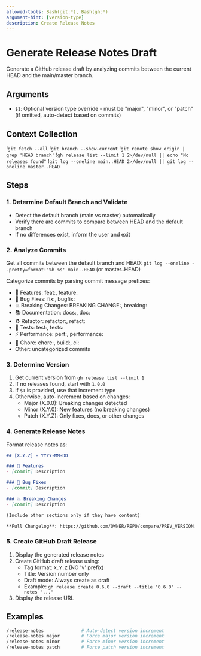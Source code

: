 ```yaml
---
allowed-tools: Bash(git:*), Bash(gh:*)
argument-hint: [version-type]
description: Create Release Notes
---
```


# Generate Release Notes Draft

Generate a GitHub release draft by analyzing commits between the current HEAD and the main/master branch.

## Arguments

- `$1`: Optional version type override - must be "major", "minor", or "patch" (if omitted, auto-detect based on commits)

## Context Collection

!`git fetch --all`
!`git branch --show-current`
!`git remote show origin | grep 'HEAD branch'`
!`gh release list --limit 1 2>/dev/null || echo "No releases found"`
!`git log --oneline main..HEAD 2>/dev/null || git log --oneline master..HEAD`

## Steps

### 1. Determine Default Branch and Validate

- Detect the default branch (main vs master) automatically
- Verify there are commits to compare between HEAD and the default branch
- If no differences exist, inform the user and exit

### 2. Analyze Commits

Get all commits between the default branch and HEAD: `git log --oneline --pretty=format:'%h %s' main..HEAD` (or master..HEAD)

Categorize commits by parsing commit message prefixes:
- 🚀 Features: feat:, feature:
- 🐛 Bug Fixes: fix:, bugfix:
- 💥 Breaking Changes: BREAKING CHANGE:, breaking:
- 📚 Documentation: docs:, doc:
- ♻️  Refactor: refactor:, refact:
- 🧪 Tests: test:, tests:
- ⚡ Performance: perf:, performance:
- 🔧 Chore: chore:, build:, ci:
- Other: uncategorized commits

### 3. Determine Version

1. Get current version from `gh release list --limit 1`
2. If no releases found, start with `1.0.0`
3. If `$1` is provided, use that increment type
4. Otherwise, auto-increment based on changes:
   - Major (X.0.0): Breaking changes detected
   - Minor (X.Y.0): New features (no breaking changes)
   - Patch (X.Y.Z): Only fixes, docs, or other changes

### 4. Generate Release Notes

Format release notes as:

```markdown
## [X.Y.Z] - YYYY-MM-DD

### 🚀 Features
- [commit] Description

### 🐛 Bug Fixes
- [commit] Description

### 💥 Breaking Changes
- [commit] Description

(Include other sections only if they have content)

**Full Changelog**: https://github.com/OWNER/REPO/compare/PREV_VERSION...NEW_VERSION
```

### 5. Create GitHub Draft Release

1. Display the generated release notes
2. Create GitHub draft release using:
   - Tag format: `X.Y.Z` (NO 'v' prefix)
   - Title: Version number only
   - Draft mode: Always create as draft
   - Example: `gh release create 0.6.0 --draft --title "0.6.0" --notes "..."`
3. Display the release URL

## Examples

```bash
/release-notes              # Auto-detect version increment
/release-notes major        # Force major version increment
/release-notes minor        # Force minor version increment
/release-notes patch        # Force patch version increment
```
